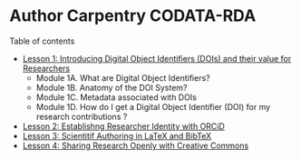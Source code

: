 
# Author Carpentry CODATA-RDA

Table of contents

+ [Lesson 1: Introducing Digital Object Identifiers (DOIs) and their value for Researchers](lesson-01.html)
    + Module 1A. What are Digital Object Identifiers?
    + Module 1B. Anatomy of the DOI System?
    + Module 1C. Metadata associated with DOIs
    + Module 1D. How do I get a Digital Object Identifier (DOI) for my research contributions ?
+ [Lesson 2: Establishng Researcher Identity with ORCiD](lesson-02.html)
+ [Lesson 3: Scientitif Authoring in LaTeX and BibTeX](lesson-03.html)
+ [Lesson 4: Sharing Research Openly with Creative Commons](CC_packet_final.pdf)



